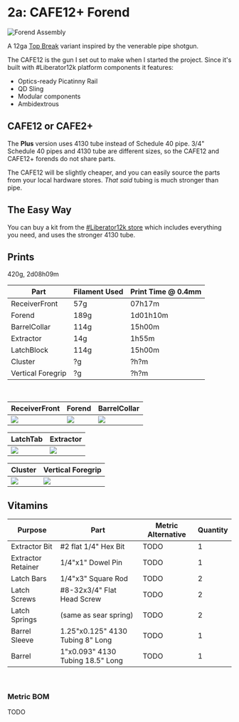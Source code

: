 # 2a: CAFE12+ Forend
![Forend Assembly](Preview_htmldoc.jpg)

A 12ga [Top Break](TopBreak.md) variant inspired by the venerable pipe shotgun.

The CAFE12 is the gun I set out to make when I started the project.
Since it's built with \#Liberator12k platform components it features:

* Optics-ready Picatinny Rail
* QD Sling
* Modular components
* Ambidextrous

## CAFE12 or CAFE2+
The **Plus** version uses 4130 tube instead of Schedule 40 pipe.
3/4" Schedule 40 pipes and 4130 tube are different sizes, so the
CAFE12 and CAFE12+ forends do not share parts.

The CAFE12 will be slightly cheaper, and you can easily source the parts from
your local hardware stores. *That said* tubing is much stronger than pipe.

## The Easy Way
You can buy a kit from the [\#Liberator12k store](https://liberator12k.com/store/)
which includes everything you need, and uses the stronger 4130 tube.

## Prints
420g, 2d08h09m

| Part              | Filament Used | Print Time @ 0.4mm |
|-------------------|---------------|--------------------|
| ReceiverFront     | 57g           |   07h17m           |
| Forend            | 189g          | 1d01h10m           |
| BarrelCollar      | 114g          |   15h00m           |
| Extractor         | 14g           |    1h55m           |
| LatchBlock        | 114g          |   15h00m           |
| Cluster           | ?g            |   ?h?m             |
| Vertical Foregrip | ?g            |   ?h?m             |
<br/>

|ReceiverFront|Forend|BarrelCollar|
|-|-|-|
|![](ReceiverFront_thumb.jpg)|![](Forend_thumb.jpg)|![](BarrelCollar_thumb.jpg)|

|LatchTab|Extractor|
|-|-|
|![](LatchTab_thumb.jpg)|![](Extractor_thumb.jpg)|

|Cluster|Vertical Foregrip|
|-|-|
|![](Cluster_thumb.jpg)|![](VerticalForegrip_thumb.jpg)|

## Vitamins
| Purpose                | Part                             | Metric Alternative | Quantity |
|------------------------|----------------------------------|--------------------|----------|
| Extractor Bit          | #2 flat 1/4" Hex Bit             | TODO               | 1        |
| Extractor Retainer     | 1/4"x1" Dowel Pin                | TODO               | 1        |
| Latch Bars             | 1/4"x3" Square Rod               | TODO               | 2        |
| Latch Screws           | #8-32x3/4" Flat Head Screw       | TODO               | 2        |
| Latch Springs          | (same as sear spring)            | TODO               | 2        |
| Barrel Sleeve          | 1.25"x0.125" 4130 Tubing 8" Long | TODO               | 1        |
| Barrel                 | 1"x0.093" 4130 Tubing 18.5" Long | TODO               | 1        |
<br/>

### Metric BOM
TODO
